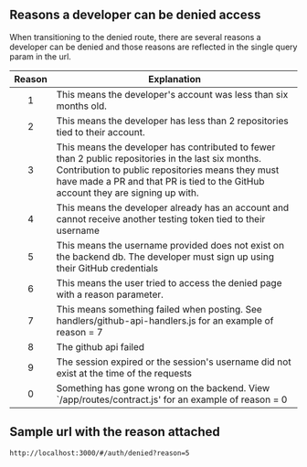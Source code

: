 ## Reasons a developer can be denied access
When transitioning to the denied route, there are several reasons a developer can be denied
and those reasons are reflected in the single query param in the url.

| Reason   | Explanation   |
|:-:|---|
| 1  |This means the developer's account was less than six months old.  |
| 2  |This means the developer has less than 2 repositories tied to their account.   |
| 3  |This means the developer has contributed to fewer than 2 public repositories in the last six months. Contribution to public repositories means they must have made a PR and that PR is tied to the GitHub account they are signing up with.  |
| 4  |This means the developer already has an account and cannot receive another testing token tied to their username  |
| 5  |This means the username provided does not exist on the backend db. The developer must sign up using their GitHub credentials  |
| 6  |This means the user tried to access the denied page with a reason parameter.  |
| 7  |This means something failed when posting. See handlers/github-api-handlers.js for an example of reason = 7  |
| 8  |The github api failed |
| 9  |The session expired or the session's username did not exist at the time of the requests  |
| 0  |Something has gone wrong on the backend. View `/app/routes/contract.js' for an example of reason = 0  |

## Sample url with the reason attached
```
http://localhost:3000/#/auth/denied?reason=5
```
